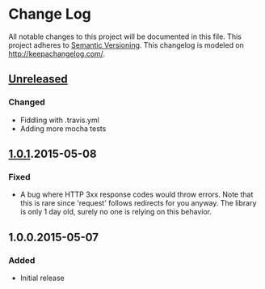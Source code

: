 # Change Log
All notable changes to this project will be documented in this file.
This project adheres to [Semantic Versioning](http://semver.org/).
This changelog is modeled on <http://keepachangelog.com/>.

## [Unreleased][head]
### Changed
- Fiddling with .travis.yml
- Adding more mocha tests

## [1.0.1].2015-05-08
### Fixed
- A bug where HTTP 3xx response codes would throw errors. Note that
this is rare since 'request' follows redirects for you anyway.
The library is only 1 day old, surely no one is relying on this
behavior.

## 1.0.0.2015-05-07
### Added
- Initial release

[head]: https://github.com/wmhilton/asynquence-request/compare/v1.0.1...HEAD
[1.0.1]: https://github.com/wmhilton/asynquence-request/compare/v1.0.0...v1.0.1
